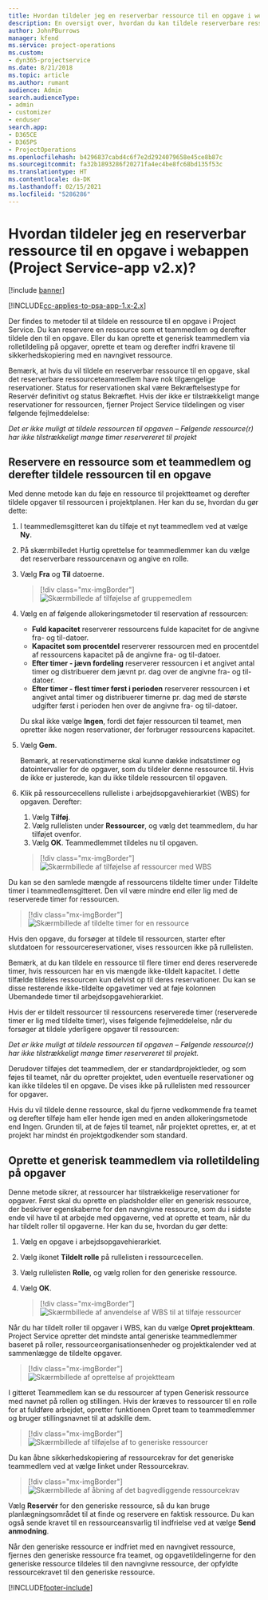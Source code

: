 ```yaml
---
title: Hvordan tildeler jeg en reserverbar ressource til en opgave i webappen?
description: En oversigt over, hvordan du kan tildele reserverbare ressourcer.
author: JohnPBurrows
manager: kfend
ms.service: project-operations
ms.custom:
- dyn365-projectservice
ms.date: 8/21/2018
ms.topic: article
ms.author: rumant
audience: Admin
search.audienceType:
- admin
- customizer
- enduser
search.app:
- D365CE
- D365PS
- ProjectOperations
ms.openlocfilehash: b4296837cabd4c6f7e2d2924079658e45ce8b87c
ms.sourcegitcommit: fa32b1893286f20271fa4ec4be8fc68bd135f53c
ms.translationtype: HT
ms.contentlocale: da-DK
ms.lasthandoff: 02/15/2021
ms.locfileid: "5286286"
---
```

# <a name="how-do-i-assign-a-bookable-resource-to-a-task-in-the-web-app-project-service-app-v2x"></a>Hvordan tildeler jeg en reserverbar ressource til en opgave i webappen (Project Service-app v2.x)?

[!include [banner](../includes/psa-now-project-operations.md)]

[!INCLUDE[cc-applies-to-psa-app-1.x-2.x](../includes/cc-applies-to-psa-app-1x-2x.md)]

Der findes to metoder til at tildele en ressource til en opgave i Project Service. Du kan reservere en ressource som et teammedlem og derefter tildele den til en opgave. Eller du kan oprette et generisk teammedlem via rolletildeling på opgaver, oprette et team og derefter indfri kravene til sikkerhedskopiering med en navngivet ressource.

Bemærk, at hvis du vil tildele en reserverbar ressource til en opgave, skal det reserverbare ressourceteammedlem have nok tilgængelige reservationer. Status for reservationen skal være Bekræftelsestype for Reservér definitivt og status Bekræftet. Hvis der ikke er tilstrækkeligt mange reservationer for ressourcen, fjerner Project Service tildelingen og viser følgende fejlmeddelelse:

*Det er ikke muligt at tildele ressourcen til opgaven – Følgende ressource(r) har ikke tilstrækkeligt mange timer reservereret til projekt*

## <a name="book-a-resource-as-a-team-member-and-then-assign-the-resource-to-a-task"></a>Reservere en ressource som et teammedlem og derefter tildele ressourcen til en opgave

Med denne metode kan du føje en ressource til projektteamet og derefter tildele opgaver til ressourcen i projektplanen. Her kan du se, hvordan du gør dette:
1.  I teammedlemsgitteret kan du tilføje et nyt teammedlem ved at vælge **Ny**.
2.  På skærmbilledet Hurtig oprettelse for teammedlemmer kan du vælge det reserverbare ressourcenavn og angive en rolle.
3.  Vælg **Fra** og **Til** datoerne.

    > [!div class="mx-imgBorder"] 
    > ![Skærmbillede af tilføjelse af gruppemedlem](media/FAQ-Resources-to-Tasks2-1.png "Skærmbillede af tilføjelse af gruppemedlem")
 
4.  Vælg en af følgende allokeringsmetoder til reservation af ressourcen:
    - **Fuld kapacitet** reserverer ressourcens fulde kapacitet for de angivne fra- og til-datoer.
    - **Kapacitet som procentdel** reserverer ressourcen med en procentdel af ressourcens kapacitet på de angivne fra- og til-datoer.
    - **Efter timer - jævn fordeling** reserverer ressourcen i et angivet antal timer og distribuerer dem jævnt pr. dag over de angivne fra- og til-datoer.
    - **Efter timer - flest timer først i perioden** reserverer ressourcen i et angivet antal timer og distribuerer timerne pr. dag med de største udgifter først i perioden hen over de angivne fra- og til-datoer.

    Du skal ikke vælge **Ingen**, fordi det føjer ressourcen til teamet, men opretter ikke nogen reservationer, der forbruger ressourcens kapacitet.
5.  Vælg **Gem**.

    Bemærk, at reservationstimerne skal kunne dække indsatstimer og datointervaller for de opgaver, som du tildeler denne ressource til. Hvis de ikke er justerede, kan du ikke tildele ressourcen til opgaven.

6.  Klik på ressourcecellens rulleliste i arbejdsopgavehierarkiet (WBS) for opgaven. Derefter: 

    1. Vælg **Tilføj**.
    2. Vælg rullelisten under **Ressourcer**, og vælg det teammedlem, du har tilføjet ovenfor.
    3. Vælg **OK**. Teammedlemmet tildeles nu til opgaven.

    > [!div class="mx-imgBorder"] 
    > ![Skærmbillede af tilføjelse af ressourcer med WBS](media/FAQ-Resources-to-Tasks2-2.png "Skærmbillede af tilføjelse af ressourcer med WBS")
 
Du kan se den samlede mængde af ressourcens tildelte timer under Tildelte timer i teammedlemsgitteret. Den vil være mindre end eller lig med de reserverede timer for ressourcen. 

> [!div class="mx-imgBorder"] 
> ![Skærmbillede af tildelte timer for en ressource](media/FAQ-Resources-to-Tasks2-3.png "Skærmbillede af tildelte timer for en ressource")
 
Hvis den opgave, du forsøger at tildele til ressourcen, starter efter slutdatoen for ressourcereservationer, vises ressourcen ikke på rullelisten.

Bemærk, at du kan tildele en ressource til flere timer end deres reserverede timer, hvis ressourcen har en vis mængde ikke-tildelt kapacitet. I dette tilfælde tildeles ressourcen kun delvist op til deres reservationer. Du kan se disse resterende ikke-tildelte opgavetimer ved at føje kolonnen Ubemandede timer til arbejdsopgavehierarkiet.

Hvis der er tildelt ressourcer til ressourcens reserverede timer (reserverede timer er lig med tildelte timer), vises følgende fejlmeddelelse, når du forsøger at tildele yderligere opgaver til ressourcen:

*Det er ikke muligt at tildele ressourcen til opgaven – Følgende ressource(r) har ikke tilstrækkeligt mange timer reservereret til projekt.*

Derudover tilføjes det teammedlem, der er standardprojektleder, og som føjes til teamet, når du opretter projektet, uden eventuelle reservationer og kan ikke tildeles til en opgave. De vises ikke på rullelisten med ressourcer for opgaver.

Hvis du vil tildele denne ressource, skal du fjerne vedkommende fra teamet og derefter tilføje ham eller hende igen med en anden allokeringsmetode end Ingen. Grunden til, at de føjes til teamet, når projektet oprettes, er, at et projekt har mindst én projektgodkender som standard.

## <a name="create-a-generic-team-member-through-role-assignment-on-tasks"></a>Oprette et generisk teammedlem via rolletildeling på opgaver

Denne metode sikrer, at ressourcer har tilstrækkelige reservationer for opgaver. Først skal du oprette en pladsholder eller en generisk ressource, der beskriver egenskaberne for den navngivne ressource, som du i sidste ende vil have til at arbejde med opgaverne, ved at oprette et team, når du har tildelt roller til opgaverne. Her kan du se, hvordan du gør dette:

1. Vælg en opgave i arbejdsopgavehierarkiet.
2. Vælg ikonet **Tildelt rolle** på rullelisten i ressourcecellen.
3. Vælg rullelisten **Rolle**, og vælg rollen for den generiske ressource.
4. Vælg **OK**.

    > [!div class="mx-imgBorder"] 
    > ![Skærmbillede af anvendelse af WBS til at tilføje ressourcer](media/FAQ-Resources-to-Tasks2-4.png "Skærmbillede af anvendelse af WBS til at tilføje ressourcer")
 
Når du har tildelt roller til opgaver i WBS, kan du vælge **Opret projektteam**. Project Service opretter det mindste antal generiske teammedlemmer baseret på roller, ressourceorganisationsenheder og projektkalender ved at sammenlægge de tildelte opgaver.

> [!div class="mx-imgBorder"] 
> ![Skærmbillede af oprettelse af projektteam](media/FAQ-Resources-to-Tasks2-5.png "Skærmbillede af oprettelse af projektteam")
 
I gitteret Teammedlem kan se du ressourcer af typen Generisk ressource med navnet på rollen og stillingen. Hvis der kræves to ressourcer til en rolle for at fuldføre arbejdet, opretter funktionen Opret team to teammedlemmer og bruger stillingsnavnet til at adskille dem.

> [!div class="mx-imgBorder"] 
> ![Skærmbillede af tilføjelse af to generiske ressourcer](media/FAQ-Resources-to-Tasks2-6.png "Skærmbillede af tilføjelse af to generiske ressourcer")
 
Du kan åbne sikkerhedskopiering af ressourcekrav for det generiske teammedlem ved at vælge linket under Ressourcekrav.

> [!div class="mx-imgBorder"] 
> ![Skærmbillede af åbning af det bagvedliggende ressourcekrav](media/FAQ-Resources-to-Tasks2-7.png "Skærmbillede af åbning af det bagvedliggende ressourcekrav")

Vælg **Reservér** for den generiske ressource, så du kan bruge planlægningsområdet til at finde og reservere en faktisk ressource. Du kan også sende kravet til en ressourceansvarlig til indfrielse ved at vælge **Send anmodning**.

Når den generiske ressource er indfriet med en navngivet ressource, fjernes den generiske ressource fra teamet, og opgavetildelingerne for den generiske ressource tildeles til den navngivne ressource, der opfyldte ressourcekravet til den generiske ressource.
 



[!INCLUDE[footer-include](../includes/footer-banner.md)]